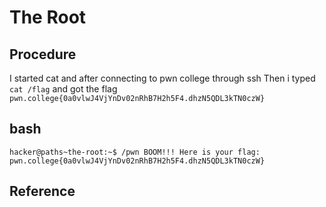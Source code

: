 # The Root

## Procedure
I started cat and after connecting to pwn college through ssh
Then i typed `cat /flag`
and got the flag `pwn.college{0a0vlwJ4VjYnDv02nRhB7H2h5F4.dhzN5QDL3kTN0czW}`

## bash
`hacker@paths~the-root:~$ /pwn
BOOM!!!
Here is your flag:
pwn.college{0a0vlwJ4VjYnDv02nRhB7H2h5F4.dhzN5QDL3kTN0czW}`

## Reference
